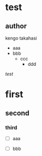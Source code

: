 # test

## author 

kengo takahasi


- aaa
- bbb
	- ccc
		- ddd

*test*

# first
## second
### third


- [ ] aaa
- [ ] bbb

